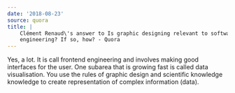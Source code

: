 ```yaml
---
date: '2018-08-23'
source: quora
title: |
    Clément Renaud\'s answer to Is graphic designing relevant to software
    engineering? If so, how? - Quora
---
```


Yes, a lot. It is call frontend engineering and involves making good
interfaces for the user. One subarea that is growing fast is called data
visualisation. You use the rules of graphic design and scientific
knowledge knowledge to create representation of complex information
(data).
